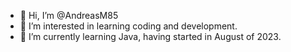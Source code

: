 - 👋 Hi, I’m @AndreasM85
- 👀 I’m interested in learning coding and development.
- 🌱 I’m currently learning Java, having started in August of 2023.

<!---
AndreasM85/AndreasM85 is a ✨ special ✨ repository because its `README.md` (this file) appears on your GitHub profile.
You can click the Preview link to take a look at your changes.
--->
